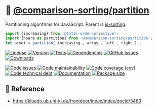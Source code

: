 :cake:
[@comparison-sorting/partition](https://comparison-sorting.github.io/partition)
==

Partitioning algorithms for JavaScript. Parent is
[js-sorting](https://github.com/make-github-pseudonymous-again/js-sorting).

```js
import {increasing} from '@total-order/primitive';
import {hoare as partition} from '@comparison-sorting/partition';
let pivot = partition( increasing , array , left , right ) ;
```

[![License](https://img.shields.io/github/license/comparison-sorting/partition.svg)](https://raw.githubusercontent.com/comparison-sorting/partition/main/LICENSE)
[![Version](https://img.shields.io/npm/v/@comparison-sorting/partition.svg)](https://www.npmjs.org/package/@comparison-sorting/partition)
[![Tests](https://img.shields.io/github/workflow/status/comparison-sorting/partition/ci:cover?event=push&label=tests)](https://github.com/comparison-sorting/partition/actions/workflows/ci:cover.yml?query=branch:main)
[![Dependencies](https://img.shields.io/librariesio/github/comparison-sorting/partition.svg)](https://github.com/comparison-sorting/partition/network/dependencies)
[![GitHub issues](https://img.shields.io/github/issues/comparison-sorting/partition.svg)](https://github.com/comparison-sorting/partition/issues)
[![Downloads](https://img.shields.io/npm/dm/@comparison-sorting/partition.svg)](https://www.npmjs.org/package/@comparison-sorting/partition)

[![Code issues](https://img.shields.io/codeclimate/issues/comparison-sorting/partition.svg)](https://codeclimate.com/github/comparison-sorting/partition/issues)
[![Code maintainability](https://img.shields.io/codeclimate/maintainability/comparison-sorting/partition.svg)](https://codeclimate.com/github/comparison-sorting/partition/trends/churn)
[![Code coverage (cov)](https://img.shields.io/codecov/c/gh/comparison-sorting/partition/main.svg)](https://codecov.io/gh/comparison-sorting/partition)
[![Code technical debt](https://img.shields.io/codeclimate/tech-debt/comparison-sorting/partition.svg)](https://codeclimate.com/github/comparison-sorting/partition/trends/technical_debt)
[![Documentation](https://comparison-sorting.github.io/partition/badge.svg)](https://comparison-sorting.github.io/partition/source.html)
[![Package size](https://img.shields.io/bundlephobia/minzip/@comparison-sorting/partition)](https://bundlephobia.com/result?p=@comparison-sorting/partition)

## :scroll: Reference

  - https://kluedo.ub.uni-kl.de/frontdoor/index/index/docId/3463

